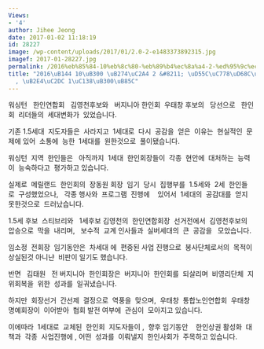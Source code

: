 ```yaml
---
Views:
- '4'
author: Jihee Jeong
date: 2017-01-02 11:18:19
id: 28227
image: /wp-content/uploads/2017/01/2.0-2-e1483373892315.jpg
imagef: 2017-01-28227.jpg
permalink: /2016%eb%85%84-10%eb%8c%80-%eb%89%b4%ec%8a%a4-2-%ed%95%9c%ec%9d%b8%ed%9a%8c%eb%a6%ac%eb%8d%94%eb%93%a4-%eb%8b%a4%ec%8b%9c-1%ec%84%b8%eb%8c%80%eb%a1%9c/
title: "2016\uB144 10\uB300 \uB274\uC2A4 2 &#8211; \uD55C\uC778\uD68C\uB9AC\uB354\uB4E4\
  , \uB2E4\uC2DC 1\uC138\uB300\uB85C"
---
```


워싱턴   한인연합회   김영천후보와   버지니아 한인회  우태창 후보의   당선으로   한인회  리더들의  세대변화가  있었습니다.

기존 1.5세대  지도자들은  사라지고  1세대로  다시  공감을  얻은  이유는  현실적인  문제에 있어  소통에  능한  1세대를  원한것으로  풀이됐습니다.

워싱턴  지역  한인들은   아직까지  1세대  한인회장들이  각종  현안에  대처하는  능력이  능숙하다고  평가하고 있습니다.

실제로  메릴랜드  한인회의  장동원 회장  임기  당시  집행부를  1.5세와  2세  한인들로  구성했었으나,   각종 행사와  프로그램  진행에    있어서  1세대의  공감대를  얻지 못한것으로  드러났습니다.

1.5세 후보  스티브리와   1세후보 김영천의  한인연합회장  선거전에서  김영천후보의  압승으로  막을  내리며,   보수적  교계 인사들과  실버세대의  큰  공감을   모았습니다.

임소정  전회장  임기동안은  차세대 에  편중된 사업 진행으로  봉사단체로서의  목적이  상실된것 아니냔  비판이 일기도 했습니다.

반면   김태원   전 버지니아  한인회장은  버지니아  한인회를  되살리며  비영리단체  지위회복을  위한  성과를  일궈냈습니다.

하지만  회장선거  간선제  결정으로  역풍을  맞으며,  우태창  통합노인연합회  우태창  명예회장이  이어받아  협회 발전 여부에  관심이  모아지고 있습니다.

이에따라  1세대로  교체된  한인회  지도자들이 ,  향후 임기동안    한인상권 활성화  대책과  각종  사업진행에 , 어떤  성과를  이뤄낼지  한인사회가  주목하고 있습니다.